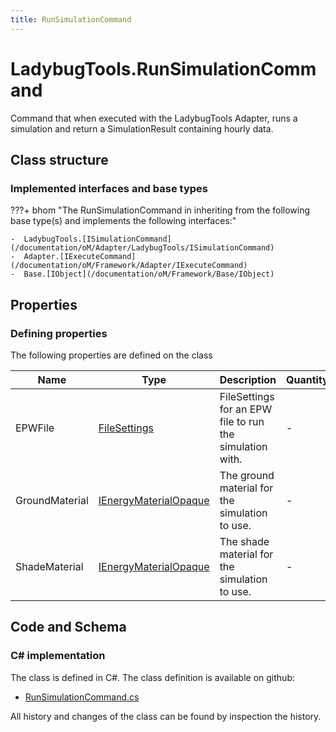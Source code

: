 ```yaml
---
title: RunSimulationCommand
---
```


# LadybugTools.RunSimulationCommand

Command that when executed with the LadybugTools Adapter, runs a simulation and return a SimulationResult containing hourly data.

## Class structure

### Implemented interfaces and base types

???+ bhom "The RunSimulationCommand in inheriting from the following base type(s) and implements the following interfaces:"

    -  LadybugTools.[ISimulationCommand](/documentation/oM/Adapter/LadybugTools/ISimulationCommand)
    -  Adapter.[IExecuteCommand](/documentation/oM/Framework/Adapter/IExecuteCommand)
    -  Base.[IObject](/documentation/oM/Framework/Base/IObject)


## Properties



### Defining properties

The following properties are defined on the class

| Name             | Type             | Description      | Quantity         |
|------------------|------------------|------------------|------------------|
| EPWFile | [FileSettings](/documentation/oM/Framework/Adapter/FileSettings) | FileSettings for an EPW file to run the simulation with. | - |
| GroundMaterial | [IEnergyMaterialOpaque](/documentation/oM/Adapter/LadybugTools/IEnergyMaterialOpaque) | The ground material for the simulation to use. | - |
| ShadeMaterial | [IEnergyMaterialOpaque](/documentation/oM/Adapter/LadybugTools/IEnergyMaterialOpaque) | The shade material for the simulation to use. | - |


## Code and Schema

### C# implementation

The class is defined in C#. The class definition is available on github:

- [RunSimulationCommand.cs](https://github.com/BHoM/LadybugTools_Toolkit/blob/develop/LadybugTools_oM/ExecuteCommands/RunSimulationCommand.cs)

All history and changes of the class can be found by inspection the history.
